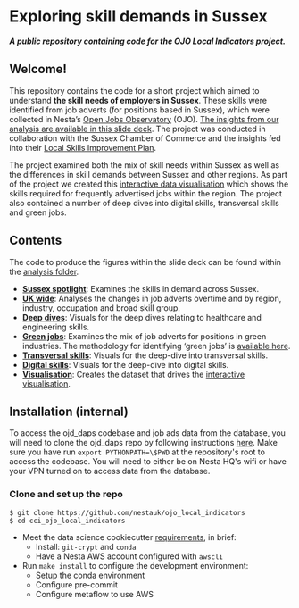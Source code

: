 <!-- #region -->

# Exploring skill demands in Sussex

**_A public repository containing code for the OJO Local Indicators project._**

## Welcome!

This repository contains the code for a short project which aimed to understand <b>the skill needs of employers in Sussex</b>. These skills were identified from job adverts (for positions based in Sussex), which were collected in Nesta’s [Open Jobs Observatory](https://www.nesta.org.uk/data-visualisation-and-interactive/open-jobs-observatory/) (OJO). [The insights from our analysis are available in this slide deck](https://www.sussexchamberofcommerce.co.uk/storage/resources/annex-11-1649415160.pdf). The project was conducted in collaboration with the Sussex Chamber of Commerce and the insights fed into their [Local Skills Improvement Plan](https://www.sussexchamberofcommerce.co.uk/Education%20Skills).

The project examined both the mix of skill needs within Sussex as well as the differences in skill demands between Sussex and other regions. As part of the project we created this [interactive data visualisation](https://observablehq.com/@cath/2202_sussex_jobs_skills) which shows the skills required for frequently advertised jobs within the region. The project also contained a number of deep dives into digital skills, transversal skills and green jobs.  

## Contents
The code to produce the figures within the slide deck can be found within the [analysis folder](https://github.com/nestauk/ojo_local_indicators/tree/dev/ojo_local_indicators/analysis).

- [**Sussex spotlight**](https://github.com/nestauk/ojo_local_indicators/tree/dev/ojo_local_indicators/analysis): Examines the skills in demand across Sussex.
- [**UK wide**](https://github.com/nestauk/ojo_local_indicators/tree/dev/ojo_local_indicators/analysis): Analyses the changes in job adverts overtime and by region, industry, occupation and broad skill group.
- [**Deep dives**](https://github.com/nestauk/ojo_local_indicators/tree/dev/ojo_local_indicators/analysis): Visuals for the deep dives relating to healthcare and engineering skills.
- [**Green jobs**](https://github.com/nestauk/ojo_local_indicators/tree/dev/ojo_local_indicators/analysis): Examines the mix of job adverts for positions in green industries. The methodology for identifying ‘green jobs’ is [available here](https://www.nesta.org.uk/project-updates/finding-jobs-green-industries-methodology/).
- [**Transversal skills**](https://github.com/nestauk/ojo_local_indicators/tree/dev/ojo_local_indicators/analysis): Visuals for the deep-dive into transversal skills.
- [**Digital skills**](https://github.com/nestauk/ojo_local_indicators/tree/dev/ojo_local_indicators/analysis/digital_skills): Visuals for the deep-dive into digital skills.
- [**Visualisation**](): Creates the dataset that drives the [interactive visualisation](https://github.com/nestauk/ojo_local_indicators/tree/dev/ojo_local_indicators/analysis/visualisation).

## Installation (internal)

To access the ojd_daps codebase and job ads data from the database, you will need to clone the ojd_daps repo by following instructions [here](https://github.com/nestauk/ojd_daps#for-contributors). Make sure you have run `export PYTHONPATH=\$PWD` at the repository's root to access the codebase. You will need to either be on Nesta HQ's wifi or have your VPN turned on to access data from the database.

### Clone and set up the repo

```shell
$ git clone https://github.com/nestauk/ojo_local_indicators
$ cd cci_ojo_local_indicators
```

- Meet the data science cookiecutter [requirements](http://nestauk.github.io/ds-cookiecutter/quickstart), in brief:
  - Install: `git-crypt` and `conda`
  - Have a Nesta AWS account configured with `awscli`
- Run `make install` to configure the development environment:
  - Setup the conda environment
  - Configure pre-commit
  - Configure metaflow to use AWS

<!-- #endregion -->
